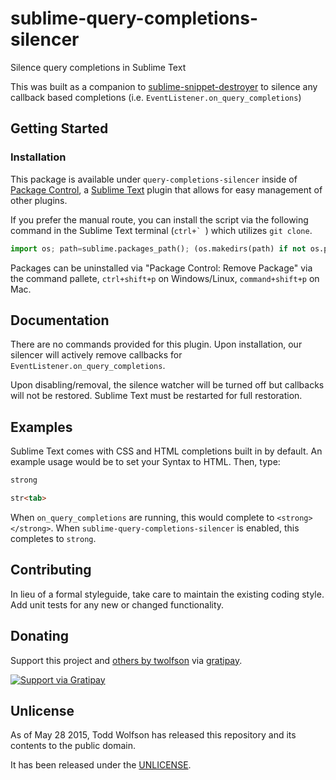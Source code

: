 # sublime-query-completions-silencer

Silence query completions in Sublime Text

This was built as a companion to [sublime-snippet-destroyer][] to silence any callback based completions (i.e. `EventListener.on_query_completions`)

[sublime-snippet-destroyer]: https://github.com/twolfson/sublime-snippet-destroyer

## Getting Started
### Installation
This package is available under `query-completions-silencer` inside of [Package Control][], a [Sublime Text][] plugin that allows for easy management of other plugins.

[Sublime Text]: http://www.sublimetext.com/
[Package Control]: http://wbond.net/sublime_packages/package_control

If you prefer the manual route, you can install the script via the following command in the Sublime Text terminal (``ctrl+` ``) which utilizes `git clone`.

```python
import os; path=sublime.packages_path(); (os.makedirs(path) if not os.path.exists(path) else None); window.run_command('exec', {'cmd': ['git', 'clone', 'https://github.com/twolfson/sublime-query-completions-silencer', 'query-completions-silencer'], 'working_dir': path})
```

Packages can be uninstalled via "Package Control: Remove Package" via the command pallete, `ctrl+shift+p` on Windows/Linux, `command+shift+p` on Mac.

## Documentation
There are no commands provided for this plugin. Upon installation, our silencer will actively remove callbacks for `EventListener.on_query_completions`.

Upon disabling/removal, the silence watcher will be turned off but callbacks will not be restored. Sublime Text must be restarted for full restoration.

## Examples
Sublime Text comes with CSS and HTML completions built in by default. An example usage would be to set your Syntax to HTML. Then, type:

```html
strong

str<tab>
```

When `on_query_completions` are running, this would complete to `<strong></strong>`. When `sublime-query-completions-silencer` is enabled, this completes to `strong`.

## Contributing
In lieu of a formal styleguide, take care to maintain the existing coding style. Add unit tests for any new or changed functionality.

## Donating
Support this project and [others by twolfson][gratipay] via [gratipay][].

[![Support via Gratipay][gratipay-badge]][gratipay]

[gratipay-badge]: https://cdn.rawgit.com/gratipay/gratipay-badge/2.x.x/dist/gratipay.png
[gratipay]: https://www.gratipay.com/twolfson/

## Unlicense
As of May 28 2015, Todd Wolfson has released this repository and its contents to the public domain.

It has been released under the [UNLICENSE][].

[UNLICENSE]: UNLICENSE
